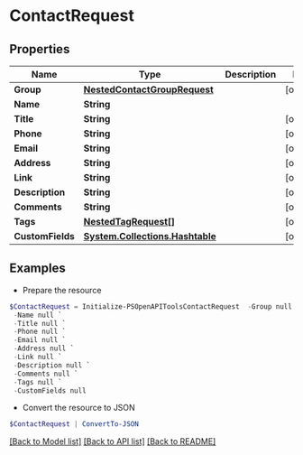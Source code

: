 # ContactRequest
## Properties

Name | Type | Description | Notes
------------ | ------------- | ------------- | -------------
**Group** | [**NestedContactGroupRequest**](NestedContactGroupRequest.md) |  | [optional] 
**Name** | **String** |  | 
**Title** | **String** |  | [optional] 
**Phone** | **String** |  | [optional] 
**Email** | **String** |  | [optional] 
**Address** | **String** |  | [optional] 
**Link** | **String** |  | [optional] 
**Description** | **String** |  | [optional] 
**Comments** | **String** |  | [optional] 
**Tags** | [**NestedTagRequest[]**](NestedTagRequest.md) |  | [optional] 
**CustomFields** | [**System.Collections.Hashtable**](AnyType.md) |  | [optional] 

## Examples

- Prepare the resource
```powershell
$ContactRequest = Initialize-PSOpenAPIToolsContactRequest  -Group null `
 -Name null `
 -Title null `
 -Phone null `
 -Email null `
 -Address null `
 -Link null `
 -Description null `
 -Comments null `
 -Tags null `
 -CustomFields null
```

- Convert the resource to JSON
```powershell
$ContactRequest | ConvertTo-JSON
```

[[Back to Model list]](../README.md#documentation-for-models) [[Back to API list]](../README.md#documentation-for-api-endpoints) [[Back to README]](../README.md)

